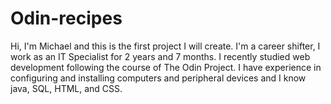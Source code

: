 # Odin-recipes
Hi, I'm Michael and this is the first project I will create. I'm a career shifter, I work as an IT Specialist for 2 years and 7 months. I recently studied web development following the course of The Odin Project. I have experience in configuring and installing computers and peripheral devices and I know java, SQL, HTML, and CSS.

